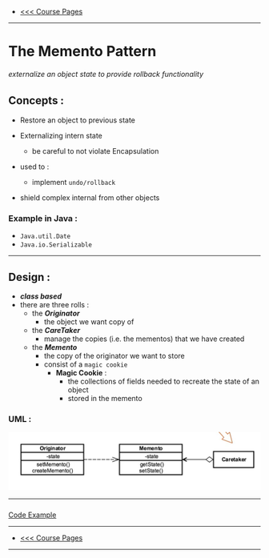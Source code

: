 - [<<< Course Pages](../README.md)
----
# The Memento Pattern
###### externalize an object state to provide rollback functionality

## Concepts :
- Restore an object to previous state
- Externalizing intern state
    - be careful to not violate Encapsulation
- used to :
    - implement `undo/rollback`
    
- shield complex internal from other objects

### Example in Java :
- `Java.util.Date`
-  `Java.io.Serializable`
---
## Design :
- _**class based**_
- there are three rolls :
    - the _**Originator**_
        - the object we want copy of
    - the **_CareTaker_**
        - manage the copies (i.e. the mementos) that we have created
    - the **_Memento_**
        - the copy of the originator we want to store
        - consist of a `magic cookie` 
            - **Magic Cookie** :
                - the collections of fields needed to recreate the state of an object
                - stored in the memento
### UML :
![The Memento UMl](../media/6.PNG)

---
### 
[Code Example](../../../src/Behavioral/Memento/)



























----
- [<<< Course Pages](../README.md)
----

